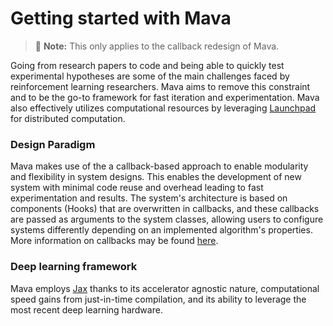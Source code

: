 # Getting started with Mava

> 🚧 **Note:** This only applies to the callback redesign of Mava.

Going from research papers to code and being able to quickly test experimental hypotheses are some of the main challenges faced by reinforcement learning researchers. Mava aims to remove this constraint and to be the go-to framework for fast iteration and experimentation. Mava also effectively utilizes computational resources by leveraging [Launchpad](https://github.com/deepmind/launchpad) for distributed computation.

### Design Paradigm

Mava makes use of the a callback-based approach to enable modularity and flexibility in system designs. This enables the development of new system with minimal code reuse and overhead leading to fast experimentation and results. The system's architecture is based on components (Hooks) that are overwritten in callbacks, and these callbacks are passed as arguments to the system classes, allowing users to configure systems differently depending on an implemented algorithm's properties. More information on callbacks may be found [here](./components/components.md).

### Deep learning framework

Mava employs [Jax](https://github.com/google/jax) thanks to its accelerator agnostic nature, computational speed gains from just-in-time compilation, and its ability to leverage the most recent deep learning hardware.
